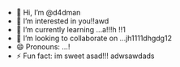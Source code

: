 - 👋 Hi, I’m @d4dman
- 👀 I’m interested in you!!awd
- 🌱 I’m currently learning ...a!!!h !!1
- 💞️ I’m looking to collaborate on ...jh1111dhgdg12
- 😄 Pronouns: ...!
- ⚡ Fun fact: im sweet asad!!!
adwsawdads
<!--- a
d4dman/d4dman is a ✨ special ✨ repository because its `README.md` (this file) appears on your GitHub profile.
You can click the Preview link to take a look at your changes.
--->
